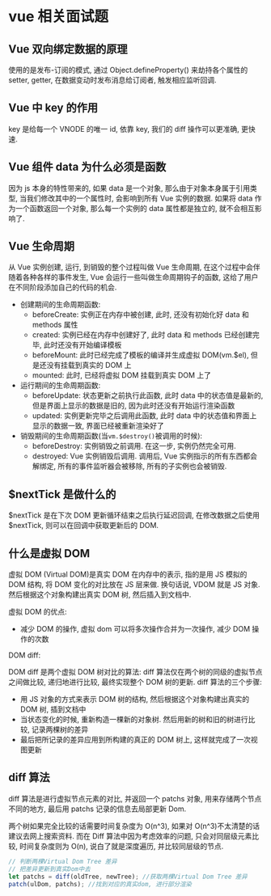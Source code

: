 # vue 相关面试题

## Vue 双向绑定数据的原理

使用的是发布-订阅的模式, 通过 Object.defineProperty() 来劫持各个属性的 setter, getter, 在数据变动时发布消息给订阅者, 触发相应监听回调.

## Vue 中 key 的作用

key 是给每一个 VNODE 的唯一 id, 依靠 key, 我们的 diff 操作可以更准确, 更快速.

## Vue 组件 data 为什么必须是函数

因为 js 本身的特性带来的, 如果 data 是一个对象, 那么由于对象本身属于引用类型, 当我们修改其中的一个属性时, 会影响到所有 Vue 实例的数据. 如果将 data 作为一个函数返回一个对象, 那么每一个实例的 data 属性都是独立的, 就不会相互影响了.

## Vue 生命周期

从 Vue 实例创建, 运行, 到销毁的整个过程叫做 Vue 生命周期, 在这个过程中会伴随着各种各样的事件发生, Vue 会运行一些叫做生命周期钩子的函数, 这给了用户在不同阶段添加自己的代码的机会.

- 创建期间的生命周期函数:
  - beforeCreate: 实例正在内存中被创建, 此时, 还没有初始化好 data 和 methods 属性
  - created: 实例已经在内存中创建好了, 此时 data 和 methods 已经创建完毕, 此时还没有开始编译模板
  - beforeMount: 此时已经完成了模板的编译并生成虚拟 DOM(vm.$el), 但是还没有挂载到真实的 DOM 上
  - mounted: 此时, 已经将虚拟 DOM 挂载到真实 DOM 上了
- 运行期间的生命周期函数:
  - beforeUpdate: 状态更新之前执行此函数, 此时 data 中的状态值是最新的, 但是界面上显示的数据是旧的, 因为此时还没有开始运行渲染函数
  - updated: 实例更新完毕之后调用此函数, 此时 data 中的状态值和界面上显示的数据一致, 界面已经被重新渲染好了
- 销毁期间的生命周期函数(当`vm.$destroy()`被调用的时候):
  - beforeDestroy: 实例销毁之前调用. 在这一步, 实例仍然完全可用.
  - destroyed: Vue 实例销毁后调用. 调用后, Vue 实例指示的所有东西都会解绑定, 所有的事件监听器会被移除, 所有的子实例也会被销毁.

## $nextTick 是做什么的

$nextTick 是在下次 DOM 更新循环结束之后执行延迟回调, 在修改数据之后使用 $nextTick, 则可以在回调中获取更新后的 DOM.

## 什么是虚拟 DOM

虚拟 DOM (Virtual DOM)是真实 DOM 在内存中的表示, 指的是用 JS 模拟的 DOM 结构, 将 DOM 变化的对比放在 JS 层来做. 换句话说, VDOM 就是 JS 对象. 然后根据这个对象构建出真实 DOM 树, 然后插入到文档中.

虚拟 DOM 的优点:

- 减少 DOM 的操作, 虚拟 dom 可以将多次操作合并为一次操作, 减少 DOM 操作的次数

DOM diff:

DOM diff 是两个虚拟 DOM 树对比的算法: diff 算法仅在两个树的同级的虚拟节点之间做比较, 递归地进行比较, 最终实现整个 DOM 树的更新. diff 算法的三个步骤:

- 用 JS 对象的方式来表示 DOM 树的结构, 然后根据这个对象构建出真实的 DOM 树, 插到文档中
- 当状态变化的时候, 重新构造一棵新的对象树. 然后用新的树和旧的树进行比较, 记录两棵树的差异
- 最后把所记录的差异应用到所构建的真正的 DOM 树上, 这样就完成了一次视图更新

## diff 算法

diff 算法是进行虚拟节点元素的对比, 并返回一个 patchs 对象, 用来存储两个节点不同的地方, 最后用 patchs 记录的信息去局部更新 Dom.

两个树如果完全比较的话需要时间复杂度为 O(n^3), 如果对 O(n^3)不太清楚的话建议去网上搜索资料. 而在 Diff 算法中因为考虑效率的问题, 只会对同层级元素比较, 时间复杂度则为 O(n), 说白了就是深度遍历, 并比较同层级的节点.

```javascript
// 判断两棵Virtual Dom Tree 差异
// 把差异更新到真实Dom中去
let patchs = diff(oldTree, newTree); //获取两棵Virtual Dom Tree 差异
patch(ulDom, patchs); //找到对应的真实dom, 进行部分渲染
```
